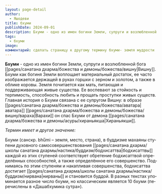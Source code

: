 ```yaml
---
layout: page-detail
author:
  - Яшодеви
title: бхуми
publishDate: 2024-09-01
description: Бхуми - одно из имен богини Земли, супруги и возлюбленной бога Вишну. Бхуми как богиня Земли воплощает материальный достаток, ее часто изображается держащей в руках горшки с зерном и золотом, а также в облике коровы.
tags:
  - бхуми
image: 
комментарий: сделать страницу к другому термину бхуми- земля мудрости
---
```

**Бхуми** - одно из имен богини Земли, супруги и возлюбленной бога [[pages/санатана дхарма/божества и демоны/божества/вишну|Вишну]]. Бхуми как богиня Земли воплощает материальный достаток, ее часто изображается держащей в руках горшки с зерном и золотом, а также в облике коровы. Земля почитается как мать, питающая и поддерживающая живые существа. Ее воспевают за стойкость и терпимость, способность любить и прощать проступки живых существ. Главная история о Бхуми связана с ее супругом Вишну: в образе [[pages/санатана дхарма/божества и демоны/божества/аватара|аватара]] [[pages/санатана дхарма/божества и демоны/божества/вишну/вараха|Варахи]] он спас Бхуми от демона [[pages/санатана дхарма/божества и демоны/асуры/хираньякша|Хираньякши]].

*Термин имеет и другое значение:*

Бхуми (санскр. bhu̅mi – зем­ля, ме­сто, стра­на), в буд­диз­ме ма­хая­ны сту­пе­ни ду­хов­но­го са­мо­со­вер­шен­ст­во­ва­ния [[pages/санатана дхарма/школы санатана дхармы/настика/буддизм/бодхисаттва|бодхисаттвы]] ка­ж­дой из этих сту­пе­ней со­от­вет­ст­ву­ет об­ре­те­ние бод­хи­сат­твой оп­ре­де­лён­ных спо­соб­но­стей, а так­же оп­ре­де­лён­ное его со­вер­шен­ст­во. Под­ни­ма­ясь по этим сту­пе­ням и на­ка­п­ли­вая со­вер­шен­ст­ва, бод­хи­сат­тва дос­ти­га­ет [[pages/санатана дхарма/школы санатана дхармы/настика/буддизм/нирвана|нирваны]] и ста­но­вит­ся буд­дой. В раз­ных тек­стах упо­ми­на­ет­ся раз­ное чис­ло бхуми, но клас­си­че­ским яв­ля­ет­ся 10 бхуми (пе­ре­чис­ле­ны в «Да­шаб­ху­мика сут­ра»).
